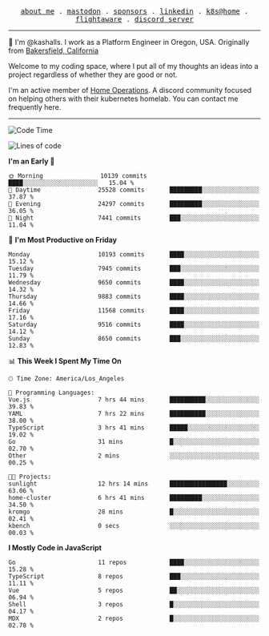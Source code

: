 <p align="center">
  <samp>
    <a href="https://jordanjones.org/">about me</a> .
    <a rel="me" href="https://mastodon.social/@kashall">mastodon</a> .
    <a href="https://github.com/sponsors/kashalls">sponsors</a> .
    <a href="https://linkedin.com/in/jordpjones">linkedin</a> .
    <a href="https://github.com/kashalls/home-cluster">k8s@home</a> .
    <a href="https://flightaware.com/adsb/stats/user/kashalls">flightaware</a> .
    <a href="https://discord.gg/V2WrCfqba9">discord server</a>
  </samp>
</p>

----------------------------------------------------------------

:wave: I'm @kashalls. I work as a Platform Engineer in Oregon, USA. Originally from [Bakersfield, California](https://maps.app.goo.gl/QQMtywTWghpXB6Tu6)

Welcome to my coding space, where I put all of my thoughts an ideas into a project regardless of whether they are good or not.

I'm an active member of [Home Operations](https://discord.gg/home-operations). A discord community focused on helping others with their kubernetes homelab. You can contact me frequently here.

----------------------------------------------------------------
<!--START_SECTION:waka-->
![Code Time](http://img.shields.io/badge/Code%20Time-2%2C479%20hrs%2021%20mins-blue)

![Lines of code](https://img.shields.io/badge/From%20Hello%20World%20I%27ve%20Written-11.7%20million%20lines%20of%20code-blue)

**I'm an Early 🐤** 

```text
🌞 Morning                10139 commits       ████░░░░░░░░░░░░░░░░░░░░░   15.04 % 
🌆 Daytime                25528 commits       █████████░░░░░░░░░░░░░░░░   37.87 % 
🌃 Evening                24297 commits       █████████░░░░░░░░░░░░░░░░   36.05 % 
🌙 Night                  7441 commits        ███░░░░░░░░░░░░░░░░░░░░░░   11.04 % 
```
📅 **I'm Most Productive on Friday** 

```text
Monday                   10193 commits       ████░░░░░░░░░░░░░░░░░░░░░   15.12 % 
Tuesday                  7945 commits        ███░░░░░░░░░░░░░░░░░░░░░░   11.79 % 
Wednesday                9650 commits        ████░░░░░░░░░░░░░░░░░░░░░   14.32 % 
Thursday                 9883 commits        ████░░░░░░░░░░░░░░░░░░░░░   14.66 % 
Friday                   11568 commits       ████░░░░░░░░░░░░░░░░░░░░░   17.16 % 
Saturday                 9516 commits        ████░░░░░░░░░░░░░░░░░░░░░   14.12 % 
Sunday                   8650 commits        ███░░░░░░░░░░░░░░░░░░░░░░   12.83 % 
```


📊 **This Week I Spent My Time On** 

```text
🕑︎ Time Zone: America/Los_Angeles

💬 Programming Languages: 
Vue.js                   7 hrs 44 mins       ██████████░░░░░░░░░░░░░░░   39.83 % 
YAML                     7 hrs 22 mins       ██████████░░░░░░░░░░░░░░░   38.00 % 
TypeScript               3 hrs 41 mins       █████░░░░░░░░░░░░░░░░░░░░   19.02 % 
Go                       31 mins             █░░░░░░░░░░░░░░░░░░░░░░░░   02.70 % 
Other                    2 mins              ░░░░░░░░░░░░░░░░░░░░░░░░░   00.25 % 

🐱‍💻 Projects: 
sunlight                 12 hrs 14 mins      ████████████████░░░░░░░░░   63.06 % 
home-cluster             6 hrs 41 mins       █████████░░░░░░░░░░░░░░░░   34.50 % 
kromgo                   28 mins             █░░░░░░░░░░░░░░░░░░░░░░░░   02.41 % 
kbench                   0 secs              ░░░░░░░░░░░░░░░░░░░░░░░░░   00.03 % 
```

**I Mostly Code in JavaScript** 

```text
Go                       11 repos            ████░░░░░░░░░░░░░░░░░░░░░   15.28 % 
TypeScript               8 repos             ███░░░░░░░░░░░░░░░░░░░░░░   11.11 % 
Vue                      5 repos             ██░░░░░░░░░░░░░░░░░░░░░░░   06.94 % 
Shell                    3 repos             █░░░░░░░░░░░░░░░░░░░░░░░░   04.17 % 
MDX                      2 repos             █░░░░░░░░░░░░░░░░░░░░░░░░   02.78 % 
```




<!--END_SECTION:waka-->
